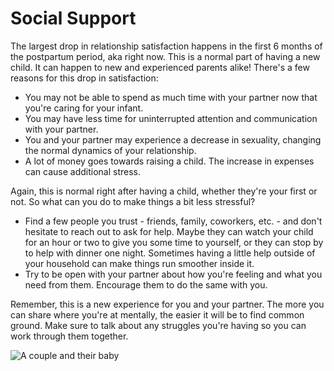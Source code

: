 # Social Support

The largest drop in relationship satisfaction happens in the first 6 months of the postpartum period, aka right now. This is a normal part of having a new child. It can happen to new and experienced parents alike! There's a few reasons for this drop in satisfaction:

* You may not be able to spend as much time with your partner now that you're caring for your infant.
* You may have less time for uninterrupted attention and communication with your partner.
* You and your partner may experience a decrease in sexuality, changing the normal dynamics of your relationship.
* A lot of money goes towards raising a child. The increase in expenses can cause additional stress.

Again, this is normal right after having a child, whether they're your first or not. So what can you do to make things a bit less stressful?

* Find a few people you trust - friends, family, coworkers, etc. - and don't hesitate to reach out to ask for help. Maybe they can watch your child for an hour or two to give you some time to yourself, or they can stop by to help with dinner one night. Sometimes having a little help outside of your household can make things run smoother inside it.
* Try to be open with your partner about how you're feeling and what you need from them. Encourage them to do the same with you.

Remember, this is a new experience for you and your partner. The more you can share where you're at mentally, the easier it will be to find common ground. Make sure to talk about any struggles you're having so you can work through them together.

![A couple and their baby](/images/couple_and_baby/family_stand.jpg)
